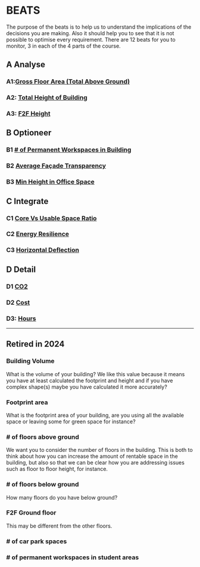 # BEATS 
The purpose of the beats is to help us to understand the implications of the decisions you are making. Also it should help you to see that it is not possible to optimise every requirement. There are 12 beats for you to monitor, 3 in each of the 4 parts of the course.

## A Analyse

### A1:[Gross Floor Area (Total Above Ground)](/A1:GrossFloorArea/README.md)

### A2: [Total Height of Building](/A2:TotalHeightOfBuilding/README.md)

### A3: [F2F Height](/A3:F2FHeight/README.md)

##  B Optioneer

### B1 [# of Permanent Workspaces in Building](/B1:PermanentWorkspacesInBuilding/README.md)

### B2 [Average Façade Transparency](/B2:AverageFacadeTransparency/README.md)


### B3 [Min Height in Office Space](/B3:MinHeightInOfficeSpace/README.md)

## C Integrate

### C1 [Core Vs Usable Space Ratio](/C1:CoverVsUsableSpaceRatio/README.md)

### C2 [Energy Resilience](/C2:EnergyResilience/README.md)

### C3 [Horizontal Deflection](/C3:HorizontalDeflection/README.md)

## D Detail

### D1 [CO2](/D1:CO2/README.md)

### D2 [Cost](/D2:Cost/README.md)

### D3: [Hours](/D3:Hours/README.md)

***

## Retired in 2024

### Building Volume 
What is the volume of your building? We like this value because it means you have at least calculated the footprint and height and if you have complex shape(s) maybe you have calculated it more accurately? 

### Footprint area 
What is the footprint area of your building, are you using all the available space or leaving some for green space for instance? 

### # of floors above ground 
We want you to consider the number of floors in the building. This is both to think about how you can increase the amount of rentable space in the building, but also so that we can be clear how you are addressing issues such as floor to floor height, for instance. 

### # of floors below ground 
How many floors do you have below ground? 

### F2F Ground floor 
This may be different from the other floors. 
### # of car park spaces 

### # of permanent workspaces in student areas

